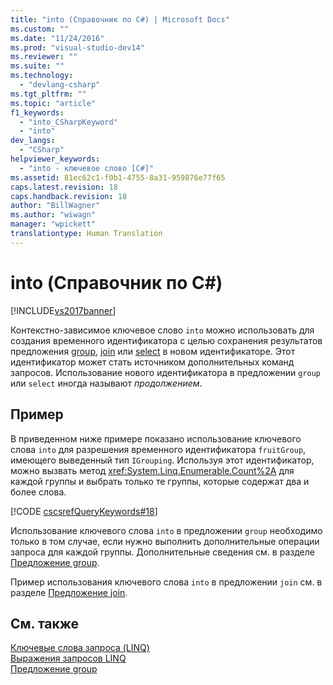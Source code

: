 ```yaml
---
title: "into (Справочник по C#) | Microsoft Docs"
ms.custom: ""
ms.date: "11/24/2016"
ms.prod: "visual-studio-dev14"
ms.reviewer: ""
ms.suite: ""
ms.technology: 
  - "devlang-csharp"
ms.tgt_pltfrm: ""
ms.topic: "article"
f1_keywords: 
  - "into_CSharpKeyword"
  - "into"
dev_langs: 
  - "CSharp"
helpviewer_keywords: 
  - "into - ключевое слово [C#]"
ms.assetid: 81ec62c1-f0b1-4755-8a31-959876e77f65
caps.latest.revision: 18
caps.handback.revision: 18
author: "BillWagner"
ms.author: "wiwagn"
manager: "wpickett"
translationtype: Human Translation
---
```

# into (Справочник по C#)
[!INCLUDE[vs2017banner](../../../csharp/includes/vs2017banner.md)]

Контекстно\-зависимое ключевое слово `into` можно использовать для создания временного идентификатора с целью сохранения результатов предложения [group](../../../csharp/language-reference/keywords/group-clause.md), [join](../../../csharp/language-reference/keywords/join-clause.md) или [select](../../../csharp/language-reference/keywords/select-clause.md) в новом идентификаторе.  Этот идентификатор может стать источником дополнительных команд запросов.  Использование нового идентификатора в предложении `group` или `select` иногда называют *продолжением*.  
  
## Пример  
 В приведенном ниже примере показано использование ключевого слова `into` для разрешения временного идентификатора `fruitGroup`, имеющего выведенный тип `IGrouping`.  Используя этот идентификатор, можно вызвать метод <xref:System.Linq.Enumerable.Count%2A> для каждой группы и выбрать только те группы, которые содержат два и более слова.  
  
 [!CODE [cscsrefQueryKeywords#18](../CodeSnippet/VS_Snippets_VBCSharp/CsCsrefQueryKeywords#18)]  
  
 Использование ключевого слова `into` в предложении `group` необходимо только в том случае, если нужно выполнить дополнительные операции запроса для каждой группы.  Дополнительные сведения см. в разделе [Предложение group](../../../csharp/language-reference/keywords/group-clause.md).  
  
 Пример использования ключевого слова `into` в предложении `join` см. в разделе [Предложение join](../../../csharp/language-reference/keywords/join-clause.md).  
  
## См. также  
 [Ключевые слова запроса \(LINQ\)](../../../csharp/language-reference/keywords/query-keywords.md)   
 [Выражения запросов LINQ](../../../csharp/programming-guide/linq-query-expressions/index.md)   
 [Предложение group](../../../csharp/language-reference/keywords/group-clause.md)